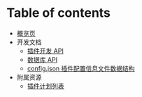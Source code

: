 # Table of contents

* [概览页](README.md)
* 开发文档
  * [插件开发 API](/docs/wiki/api.md)
  * [数据库 API](/docs/wiki/resources.md)
  * [config.json 插件配置信息文件数据结构](/docs/wiki/config.md)
* 附属资源
  * [插件计划列表](https://github.com/langyo/MCBBS-Client/projects/4)

